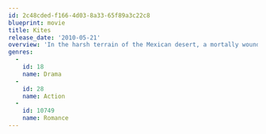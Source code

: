 ```yaml
---
id: 2c48cded-f166-4d03-8a33-65f89a3c22c8
blueprint: movie
title: Kites
release_date: '2010-05-21'
overview: 'In the harsh terrain of the Mexican desert, a mortally wounded man is left for dead in the heat of the desert sun. This is Jay. Once a street smart, carefree young guy. Now, a wanted man. As death looms, the only thing that keeps him alive is the quest to find the love of his life, Natasha. A woman betrothed to another man, but surely destined for Jay. A woman who comes into his life like a bolt of lightning and changes it forever.'
genres:
  -
    id: 18
    name: Drama
  -
    id: 28
    name: Action
  -
    id: 10749
    name: Romance
---
```

